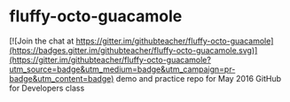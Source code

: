 # fluffy-octo-guacamole

[![Join the chat at https://gitter.im/githubteacher/fluffy-octo-guacamole](https://badges.gitter.im/githubteacher/fluffy-octo-guacamole.svg)](https://gitter.im/githubteacher/fluffy-octo-guacamole?utm_source=badge&utm_medium=badge&utm_campaign=pr-badge&utm_content=badge)
demo and practice repo for May 2016 GitHub for Developers class
